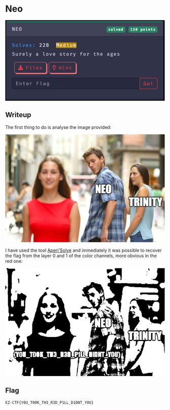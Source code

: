 # Neo

<p align="center"><img src="https://github.com/greedpanda/ez-ctf-2022/blob/main/assets/challenge-cards/Neo.jpg"/></p>

## Writeup

The first thing to do is analyse the image provided:

<p align="center"><img src="https://github.com/greedpanda/ez-ctf-2022/blob/main/assets/NEO.png"/></p> 

I have used the tool [Aperi'Solve](https://aperisolve.fr/e2dd98608a2865608ed268f23b3af73e) and immediately it was possible to recover the flag from the layer 0 and 1 of the color channels, more obvious in the red one:

<p align="center"><img src="https://github.com/greedpanda/ez-ctf-2022/blob/main/assets/NEO-flag.png"/></p>

## Flag

    EZ-CTF{Y0U_T00K_TH3_R3D_P1LL_D1DNT_Y0U}